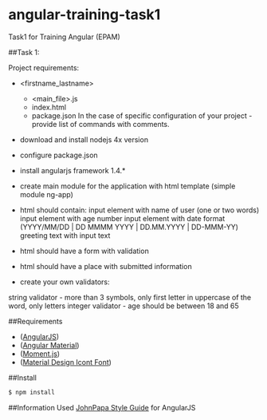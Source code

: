 # angular-training-task1
Task1 for Training Angular (EPAM)

##Task 1:
 
Project requirements:
- <firstname_lastname>
	- <main_file>.js
	- index.html
	- package.json
In the case of specific configuration of your project - provide list of commands with comments.
 
- download and install nodejs 4x version
- configure package.json
- install angularjs framework 1.4.*
- create main module for the application with html template (simple module ng-app)
- html should contain:
                input element with name of user (one or two words)
                input element with age number
                input element with date format (YYYY/MM/DD | DD MMMM YYYY | DD.MM.YYYY | DD-MMM-YY)
                greeting text with input text
- html should have a form with validation
- html should have a place with submitted information
- create your own validators:
 
string validator - more than 3 symbols, only first letter in uppercase of the word, only letters
integer validator - age should be between 18 and 65

##Requirements
- ([AngularJS](https://angularjs.org/))
- ([Angular Material](https://material.angularjs.org))
- ([Moment.js](http://momentjs.com/))
- ([Material Design Icont Font](https://design.google.com/icons/))

##Install
```bash
$ npm install
```

##Information
Used [JohnPapa Style Guide](https://github.com/johnpapa/angular-styleguide) for AngularJS